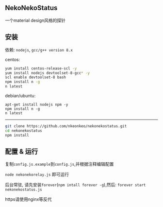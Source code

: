 ## NekoNekoStatus

一个material design风格的探针

## 安装

依赖: `nodejs`, `gcc/g++ version 8.x `

centos: 

```bash
yum install centos-release-scl -y
yum install nodejs devtoolset-8-gcc* -y
scl enable devtoolset-8 bash
npm install n -g
n latest
```

debian/ubuntu:

```
apt-get install nodejs npm -y
npm install n -g
n latest
```

---

```bash
git clone https://github.com/nkeonkeo/nekonekostatus.git
cd nekonekostatus
npm install
```

## 配置 & 运行

复制`config.js.example`到`config.js`,并根据注释编辑配置

`node nekonekorelay.js` 即可运行

后台常驻, 请先安装`forever`(`npm intall forever -g`),然后: `forever start nekonekostatus.js`

https请使用nginx等反代